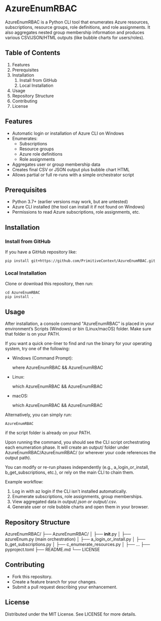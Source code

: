 # AzureEnumRBAC

AzureEnumRBAC is a Python CLI tool that enumerates Azure resources,
subscriptions, resource groups, role definitions, and role assignments.
It also aggregates nested group membership information and produces
various CSV/JSON/HTML outputs (like bubble charts for users/roles).

## Table of Contents

1. Features
2. Prerequisites
3. Installation
   1. Install from GitHub
   2. Local Installation
4. Usage
5. Repository Structure
6. Contributing
7. License

## Features

- Automatic login or installation of Azure CLI on Windows
- Enumerates:
  - Subscriptions
  - Resource groups
  - Azure role definitions
  - Role assignments
- Aggregates user or group membership data
- Creates final CSV or JSON output plus bubble chart HTML
- Allows partial or full re-runs with a simple orchestrator script

## Prerequisites

- Python 3.7+ (earlier versions may work, but are untested)
- Azure CLI installed (the tool can install it if not found on Windows)
- Permissions to read Azure subscriptions, role assignments, etc.

## Installation

### Install from GitHub

If you have a GitHub repository like:

    pip install git+https://github.com/PrimitiveContext/AzureEnumRBAC.git

### Local Installation

Clone or download this repository, then run:

    cd AzureEnumRBAC
    pip install .

## Usage

After installation, a console command "AzureEnumRBAC" is placed in your environment’s
Scripts (Windows) or bin (Linux/macOS) folder. Make sure that folder is on your PATH.

If you want a quick one-liner to find and run the binary for your operating system,
try one of the following:

- Windows (Command Prompt):

   where AzureEnumRBAC && AzureEnumRBAC

- Linux:

   which AzureEnumRBAC && AzureEnumRBAC

- macOS:

   which AzureEnumRBAC && AzureEnumRBAC

Alternatively, you can simply run:

    AzureEnumRBAC

if the script folder is already on your PATH.

Upon running the command, you should see the CLI script orchestrating each enumeration phase.
It will create an output/ folder under AzureEnumRBAC/AzureEnumRBAC/
(or wherever your code references the output path).

You can modify or re-run phases independently (e.g., a_login_or_install, b_get_subscriptions,
etc.), or rely on the main CLI to chain them.

Example workflow:
1. Log in with az login if the CLI isn't installed automatically.
2. Enumerate subscriptions, role assignments, group memberships.
3. View aggregated data in output/*.json or output/*.csv.
4. Generate user or role bubble charts and open them in your browser.

## Repository Structure

AzureEnumRBAC/
├── AzureEnumRBAC/
│   ├── __init__.py
│   ├── azureEnum.py  (main orchestration)
│   ├── a_login_or_install.py
│   ├── b_get_subscriptions.py
│   ├── c_enumerate_resources.py
│   ├── ...
├── pyproject.toml
├── README.md
└── LICENSE

## Contributing

- Fork this repository.
- Create a feature branch for your changes.
- Submit a pull request describing your enhancement.

## License

Distributed under the MIT License. See LICENSE for more details.
